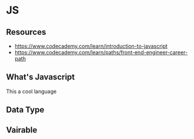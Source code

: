 # JS

## Resources

- https://www.codecademy.com/learn/introduction-to-javascript
- https://www.codecademy.com/learn/paths/front-end-engineer-career-path


## What's Javascript

This a cool language

## Data Type

## Vairable

